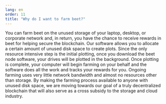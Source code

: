 ```yaml
---
lang: en
order: 11
title: "Why do I want to farm beet?"
---
```


You can farm beet on the unused storage of your laptop, desktop, or corporate network and, in return, you have the chance to receive rewards in beet for helping secure the blockchain. Our software allows you to allocate a certain amount of unused disk space to create plots. Since the only resource intensive step is the initial plotting, once you download the beet node software, your drives will be plotted in the background. Once plotting is complete, your computer will begin farming on your behalf and the software does all the work and tracks your rewards for you. Ongoing farming uses very little network bandwidth and almost no resources other than storage. By making the farming process available to anyone with unused disk space, we are moving towards our goal of a truly decentralized blockchain that will also serve as a cross subsidy to the storage and cloud industry.
